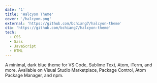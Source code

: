 ```yaml
---
date: '1'
title: 'Halcyon Theme'
cover: '/halcyon.png'
external: 'https://github.com/bchiang7/halcyon-theme'
cta: 'https://github.com/bchiang7/halcyon-theme'
tech:
  - CSS
  - Sass
  - JavaScript
  - HTML
---
```


A minimal, dark blue theme for VS Code, Sublime Text, Atom, iTerm, and more. Available on Visual Studio Marketplace, Package Control, Atom Package Manager, and npm.
